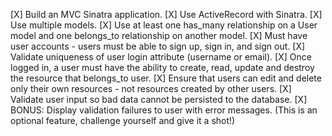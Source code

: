 [X] Build an MVC Sinatra application.
[X] Use ActiveRecord with Sinatra.
[X] Use multiple models.
[X] Use at least one has_many relationship on a User model and one belongs_to relationship on another model.
[X] Must have user accounts - users must be able to sign up, sign in, and sign out.
[X] Validate uniqueness of user login attribute (username or email).
[X] Once logged in, a user must have the ability to create, read, update and destroy the resource that belongs_to user.
[X] Ensure that users can edit and delete only their own resources - not resources created by other users.
[X] Validate user input so bad data cannot be persisted to the database.
[X] BONUS: Display validation failures to user with error messages. (This is an optional feature, challenge yourself and give it a shot!)
